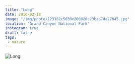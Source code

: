 ```yaml
---
title: "Long"
date: 2016-02-18
image: "/img/photo/123162c5639e209028c23baa7da27045.jpg"
location: "Grand Canyon National Park"
instagram: true
draft: false
tags:
 - nature
---
```


![Long](/img/photo/123162c5639e209028c23baa7da27045.jpg)
